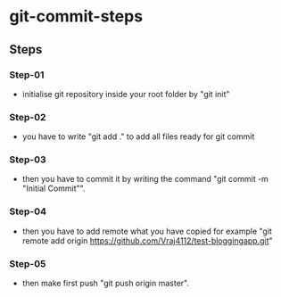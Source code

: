 # git-commit-steps

## Steps
### Step-01 
- initialise git repository inside your root folder by "git init"
### Step-02
- you have to write "git add ." to add all files ready for git commit
### Step-03
- then you have to commit it by writing the command "git commit -m "Initial Commit"".
### Step-04
- then you have to add remote what you have copied for example "git remote add origin https://github.com/Vraj4112/test-bloggingapp.git"
### Step-05
- then make first push "git push origin master".







